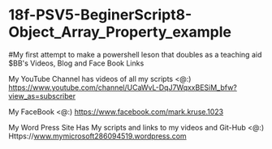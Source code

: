 # 18f-PSV5-BeginerScript8-Object_Array_Property_example
#My first attempt to make a powershell leson that doubles as a teaching aid
$BB's Videos, Blog and Face Book Links

My YouTube Channel has videos of all my scripts <@:)
https://www.youtube.com/channel/UCaWvL-DqJ7WqxxBESiM_bfw?view_as=subscriber

My FaceBook <@:)
https://www.facebook.com/mark.kruse.1023

My Word Press Site Has My scripts and links to my videos and Git-Hub <@:)
Https://www.mymicrosoft286094519.wordpress.com
